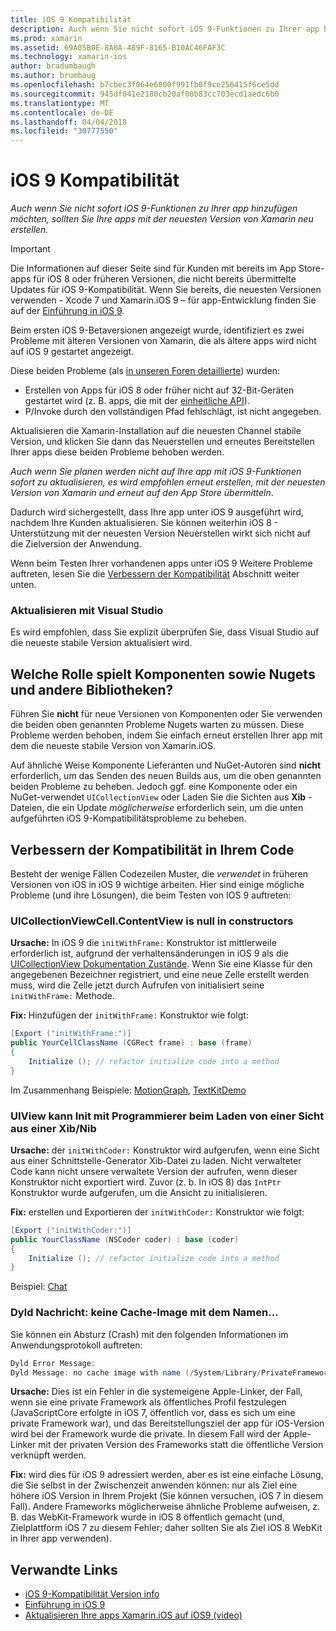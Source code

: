 ```yaml
---
title: iOS 9 Kompatibilität
description: Auch wenn Sie nicht sofort iOS 9-Funktionen zu Ihrer app hinzufügen möchten, sollten Sie Ihre apps mit der neuesten Version von Xamarin neu erstellen.
ms.prod: xamarin
ms.assetid: 69A05B0E-8A0A-489F-8165-B10AC46FAF3C
ms.technology: xamarin-ios
author: bradumbaugh
ms.author: brumbaug
ms.openlocfilehash: b7cbec3f064e6000f991fb0f9ce256415f6ce5dd
ms.sourcegitcommit: 945df041e2180cb20af08b83cc703ecd1aedc6b0
ms.translationtype: MT
ms.contentlocale: de-DE
ms.lasthandoff: 04/04/2018
ms.locfileid: "30777550"
---
```

# <a name="ios-9-compatibility"></a>iOS 9 Kompatibilität

_Auch wenn Sie nicht sofort iOS 9-Funktionen zu Ihrer app hinzufügen möchten, sollten Sie Ihre apps mit der neuesten Version von Xamarin neu erstellen._

> [!IMPORTANT]
> Die Informationen auf dieser Seite sind für Kunden mit bereits im App Store-apps für iOS 8 oder früheren Versionen, die nicht bereits übermittelte Updates für iOS 9-Kompatibilität. Wenn Sie bereits, die neuesten Versionen verwenden - Xcode 7 und Xamarin.iOS 9 – für app-Entwicklung finden Sie auf der [Einführung in iOS 9](~/ios/platform/introduction-to-ios9/index.md).

Beim ersten iOS 9-Betaversionen angezeigt wurde, identifiziert es zwei Probleme mit älteren Versionen von Xamarin, die als ältere apps wird nicht auf iOS 9 gestartet angezeigt.

Diese beiden Probleme (als [in unseren Foren detaillierte](http://forums.xamarin.com/discussion/comment/131529/#Comment_131529)) wurden:

- Erstellen von Apps für iOS 8 oder früher nicht auf 32-Bit-Geräten gestartet wird (z. B. apps, die mit der [einheitliche API](~/cross-platform/macios/unified/index.md)).
- P/Invoke durch den vollständigen Pfad fehlschlägt, ist nicht angegeben.

Aktualisieren die Xamarin-Installation auf die neuesten Channel stabile Version, und klicken Sie dann das Neuerstellen und erneutes Bereitstellen Ihrer apps diese beiden Probleme behoben werden.

_Auch wenn Sie planen werden nicht auf Ihre app mit iOS 9-Funktionen sofort zu aktualisieren, es wird empfohlen erneut erstellen, mit der neuesten Version von Xamarin und erneut auf den App Store übermitteln_.



Dadurch wird sichergestellt, dass Ihre app unter iOS 9 ausgeführt wird, nachdem Ihre Kunden aktualisieren.
Sie können weiterhin iOS 8 - Unterstützung mit der neuesten Version Neuerstellen wirkt sich nicht auf die Zielversion der Anwendung.

Wenn beim Testen Ihrer vorhandenen apps unter iOS 9 Weitere Probleme auftreten, lesen Sie die [Verbessern der Kompatibilität](#compat) Abschnitt weiter unten.


### <a name="updating-with-visual-studio"></a>Aktualisieren mit Visual Studio

Es wird empfohlen, dass Sie explizit überprüfen Sie, dass Visual Studio auf die neueste stabile Version aktualisiert wird.

## <a name="what-about-components-nugets-and-other-libraries"></a>Welche Rolle spielt Komponenten sowie Nugets und andere Bibliotheken?

Führen Sie **nicht** für neue Versionen von Komponenten oder Sie verwenden die beiden oben genannten Probleme Nugets warten zu müssen.
Diese Probleme werden behoben, indem Sie einfach erneut erstellen Ihrer app mit dem die neueste stabile Version von Xamarin.iOS.

Auf ähnliche Weise Komponente Lieferanten und NuGet-Autoren sind **nicht** erforderlich, um das Senden des neuen Builds aus, um die oben genannten beiden Probleme zu beheben. Jedoch ggf. eine Komponente oder ein NuGet-verwendet `UICollectionView` oder Laden Sie die Sichten aus **Xib** -Dateien, die ein Update *möglicherweise* erforderlich sein, um die unten aufgeführten iOS 9-Kompatibilitätsprobleme zu beheben.


<a name="compat" />

## <a name="improving-compatibility-in-your-code"></a>Verbessern der Kompatibilität in Ihrem Code

Besteht der wenige Fällen Codezeilen Muster, die *verwendet* in früheren Versionen von iOS in iOS 9 wichtige arbeiten. Hier sind einige mögliche Probleme (und ihre Lösungen), die beim Testen von IOS 9 auftreten:

### <a name="uicollectionviewcellcontentview-is-null-in-constructors"></a>UICollectionViewCell.ContentView is null in constructors

**Ursache:** In iOS 9 die `initWithFrame:` Konstruktor ist mittlerweile erforderlich ist, aufgrund der verhaltensänderungen in iOS 9 als die [UICollectionView Dokumentation Zustände](https://developer.apple.com/library/ios/documentation/UIKit/Reference/UICollectionView_class/#//apple_ref/occ/instm/UICollectionView/dequeueReusableCellWithReuseIdentifier:forIndexPath). Wenn Sie eine Klasse für den angegebenen Bezeichner registriert, und eine neue Zelle erstellt werden muss, wird die Zelle jetzt durch Aufrufen von initialisiert seine `initWithFrame:` Methode.

**Fix:** Hinzufügen der `initWithFrame:` Konstruktor wie folgt:

```csharp
[Export ("initWithFrame:")]
public YourCellClassName (CGRect frame) : base (frame)
{
    Initialize (); // refactor initialize code into a method
}
```

Im Zusammenhang Beispiele: [MotionGraph](https://github.com/xamarin/monotouch-samples/commit/3c1b7a4170c001e7290db9babb2b7a6dddeb8bcb), [TextKitDemo](https://github.com/xamarin/monotouch-samples/commit/23ea01b37326963b5ebf68bbcc1edd51c66a28d6)



### <a name="uiview-fails-to-init-with-coder-when-loading-a-view-from-a-xibnib"></a>UIView kann Init mit Programmierer beim Laden von einer Sicht aus einer Xib/Nib

**Ursache:** der `initWithCoder:` Konstruktor wird aufgerufen, wenn eine Sicht aus einer Schnittstelle-Generator Xib-Datei zu laden. Nicht verwalteter Code kann nicht unsere verwaltete Version der aufrufen, wenn dieser Konstruktor nicht exportiert wird. Zuvor (z. b. In iOS 8) das `IntPtr` Konstruktor wurde aufgerufen, um die Ansicht zu initialisieren.

**Fix:** erstellen und Exportieren der `initWithCoder:` Konstruktor wie folgt:

```csharp
[Export ("initWithCoder:")]
public YourClassName (NSCoder coder) : base (coder)
{
    Initialize (); // refactor initialize code into a method
}
```

Beispiel: [Chat](https://github.com/xamarin/monotouch-samples/commit/7b81138d52e5f3f1aa3769fcb08f46122e9b6a88)


### <a name="dyld-message-no-cache-image-with-name"></a>Dyld Nachricht: keine Cache-Image mit dem Namen...

Sie können ein Absturz (Crash) mit den folgenden Informationen im Anwendungsprotokoll auftreten:

```csharp
Dyld Error Message:
Dyld Message: no cache image with name (/System/Library/PrivateFrameworks/JavaScriptCore.framework/JavaScriptCore)
```

**Ursache:** Dies ist ein Fehler in die systemeigene Apple-Linker, der Fall, wenn sie eine private Framework als öffentliches Profil festzulegen (JavaScriptCore erfolgte in iOS 7, öffentlich vor, dass es sich um eine private Framework war), und das Bereitstellungsziel der app für iOS-Version wird bei der Framework wurde die private. In diesem Fall wird der Apple-Linker mit der privaten Version des Frameworks statt die öffentliche Version verknüpft werden.

**Fix:** wird dies für iOS 9 adressiert werden, aber es ist eine einfache Lösung, die Sie selbst in der Zwischenzeit anwenden können: nur als Ziel eine höhere iOS Version in Ihrem Projekt (Sie können versuchen, iOS 7 in diesem Fall). Andere Frameworks möglicherweise ähnliche Probleme aufweisen, z. B. das WebKit-Framework wurde in iOS 8 öffentlich gemacht (und, Zielplattform iOS 7 zu diesem Fehler; daher sollten Sie als Ziel iOS 8 WebKit in Ihrer app verwenden).



## <a name="related-links"></a>Verwandte Links

- [iOS 9-Kompatibilität Version info](https://releases.xamarin.com/ios-hotfix-for-ios-9-preview-xcode-6/)
- [Einführung in iOS 9](~/ios/platform/introduction-to-ios9/index.md)
- [Aktualisieren Ihre apps Xamarin.iOS auf iOS9 (video)](https://university.xamarin.com/lightninglectures/Updating-your-XamariniOS-apps-to-iOS9)
